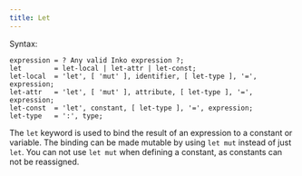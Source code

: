 ```yaml
---
title: Let
---
```

<!-- vale off -->

Syntax:

```ebnf
expression = ? Any valid Inko expression ?;
let        = let-local | let-attr | let-const;
let-local  = 'let', [ 'mut' ], identifier, [ let-type ], '=', expression;
let-attr   = 'let', [ 'mut' ], attribute, [ let-type ], '=', expression;
let-const  = 'let', constant, [ let-type ], '=', expression;
let-type   = ':', type;
```

The `let` keyword is used to bind the result of an expression to a constant or
variable. The binding can be made mutable by using `let mut` instead of just
`let`. You can not use `let mut` when defining a constant, as constants can not
be reassigned.
